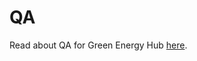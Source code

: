 # QA

Read about QA for Green Energy Hub [here](https://github.com/Energinet-DataHub/green-energy-hub/blob/main/COMMUNITY.md).
